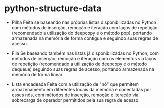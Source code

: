 # python-structure-data

- Pilha
Feita se baseando nas próprias listas disponibilizadas no Python com métodos de inserção, remoção e iteração com laços de repetição 
(recomendado a utilização do deepcopy e o método pop), portando armazenada na memória de forma contígua e seguindo suas regras de acesso.

- Fila
Se baseando também nas listas já disponibilizadas no Python, com métodos de inserção, remoção e iteração com os elementos via laços de
repetição (recomendado a utilização de deepcopy e o método dequeue) seguindo suas regras de acesso, portando armazenada na memória de forma linear.

- Lista encadeada
Feita com a utilização de "nó" que permitem armazenamento em diferentes locais da memória e conectadas por esses nós, com métodos
de inserção, remoção e iteração via sobrecarga de operador permitidos pela sua regra de acesso.
